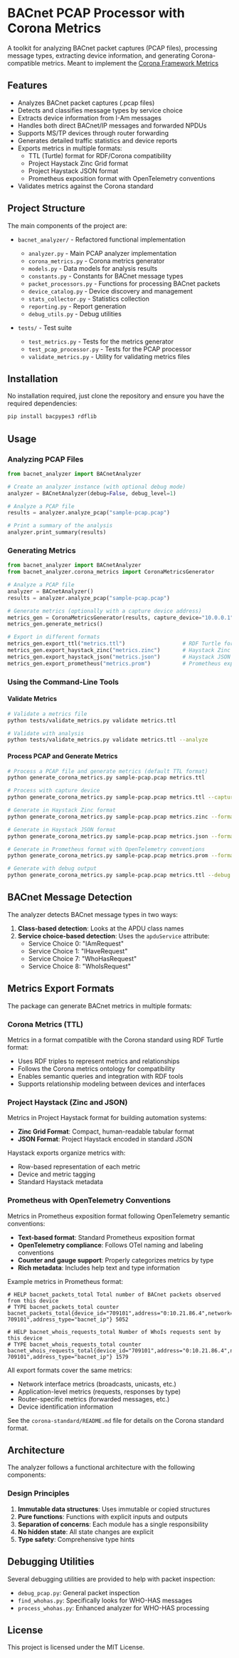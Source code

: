 # BACnet PCAP Processor with Corona Metrics

A toolkit for analyzing BACnet packet captures (PCAP files), processing message types, extracting device information, and generating Corona-compatible metrics.
Meant to implement the [Corona Framework Metrics](https://github.com/ACE-IoT-Solutions/corona-framework)

## Features

- Analyzes BACnet packet captures (.pcap files)
- Detects and classifies message types by service choice
- Extracts device information from I-Am messages
- Handles both direct BACnet/IP messages and forwarded NPDUs
- Supports MS/TP devices through router forwarding
- Generates detailed traffic statistics and device reports
- Exports metrics in multiple formats:
  - TTL (Turtle) format for RDF/Corona compatibility
  - Project Haystack Zinc Grid format
  - Project Haystack JSON format
  - Prometheus exposition format with OpenTelemetry conventions
- Validates metrics against the Corona standard

## Project Structure

The main components of the project are:

- `bacnet_analyzer/` - Refactored functional implementation
  - `analyzer.py` - Main PCAP analyzer implementation
  - `corona_metrics.py` - Corona metrics generator
  - `models.py` - Data models for analysis results
  - `constants.py` - Constants for BACnet message types
  - `packet_processors.py` - Functions for processing BACnet packets
  - `device_catalog.py` - Device discovery and management
  - `stats_collector.py` - Statistics collection
  - `reporting.py` - Report generation
  - `debug_utils.py` - Debug utilities

- `tests/` - Test suite
  - `test_metrics.py` - Tests for the metrics generator
  - `test_pcap_processor.py` - Tests for the PCAP processor
  - `validate_metrics.py` - Utility for validating metrics files

## Installation

No installation required, just clone the repository and ensure you have the required dependencies:

```bash
pip install bacpypes3 rdflib
```

## Usage

### Analyzing PCAP Files

```python
from bacnet_analyzer import BACnetAnalyzer

# Create an analyzer instance (with optional debug mode)
analyzer = BACnetAnalyzer(debug=False, debug_level=1)

# Analyze a PCAP file
results = analyzer.analyze_pcap("sample-pcap.pcap")

# Print a summary of the analysis
analyzer.print_summary(results)
```

### Generating Metrics

```python
from bacnet_analyzer import BACnetAnalyzer
from bacnet_analyzer.corona_metrics import CoronaMetricsGenerator

# Analyze a PCAP file
analyzer = BACnetAnalyzer()
results = analyzer.analyze_pcap("sample-pcap.pcap")

# Generate metrics (optionally with a capture device address)
metrics_gen = CoronaMetricsGenerator(results, capture_device="10.0.0.1")
metrics_gen.generate_metrics()

# Export in different formats
metrics_gen.export_ttl("metrics.ttl")                  # RDF Turtle format
metrics_gen.export_haystack_zinc("metrics.zinc")       # Haystack Zinc format
metrics_gen.export_haystack_json("metrics.json")       # Haystack JSON format
metrics_gen.export_prometheus("metrics.prom")          # Prometheus exposition format
```

### Using the Command-Line Tools

#### Validate Metrics

```bash
# Validate a metrics file
python tests/validate_metrics.py validate metrics.ttl

# Validate with analysis
python tests/validate_metrics.py validate metrics.ttl --analyze
```

#### Process PCAP and Generate Metrics

```bash
# Process a PCAP file and generate metrics (default TTL format)
python generate_corona_metrics.py sample-pcap.pcap metrics.ttl

# Process with capture device
python generate_corona_metrics.py sample-pcap.pcap metrics.ttl --capture-device 10.0.0.1

# Generate in Haystack Zinc format
python generate_corona_metrics.py sample-pcap.pcap metrics.zinc --format zinc

# Generate in Haystack JSON format
python generate_corona_metrics.py sample-pcap.pcap metrics.json --format json

# Generate in Prometheus format with OpenTelemetry conventions
python generate_corona_metrics.py sample-pcap.pcap metrics.prom --format prom

# Generate with debug output
python generate_corona_metrics.py sample-pcap.pcap metrics.ttl --debug
```

## BACnet Message Detection

The analyzer detects BACnet message types in two ways:

1. **Class-based detection**: Looks at the APDU class names
2. **Service choice-based detection**: Uses the `apduService` attribute:
   - Service Choice 0: "IAmRequest"
   - Service Choice 1: "IHaveRequest"
   - Service Choice 7: "WhoHasRequest" 
   - Service Choice 8: "WhoIsRequest"

## Metrics Export Formats

The package can generate BACnet metrics in multiple formats:

### Corona Metrics (TTL)

Metrics in a format compatible with the Corona standard using RDF Turtle format:

- Uses RDF triples to represent metrics and relationships
- Follows the Corona metrics ontology for compatibility
- Enables semantic queries and integration with RDF tools
- Supports relationship modeling between devices and interfaces

### Project Haystack (Zinc and JSON)

Metrics in Project Haystack format for building automation systems:

- **Zinc Grid Format**: Compact, human-readable tabular format
- **JSON Format**: Project Haystack encoded in standard JSON

Haystack exports organize metrics with:
- Row-based representation of each metric
- Device and metric tagging
- Standard Haystack metadata

### Prometheus with OpenTelemetry Conventions

Metrics in Prometheus exposition format following OpenTelemetry semantic conventions:

- **Text-based format**: Standard Prometheus exposition format
- **OpenTelemetry compliance**: Follows OTel naming and labeling conventions
- **Counter and gauge support**: Properly categorizes metrics by type
- **Rich metadata**: Includes help text and type information

Example metrics in Prometheus format:
```
# HELP bacnet_packets_total Total number of BACnet packets observed from this device
# TYPE bacnet_packets_total counter
bacnet_packets_total{device_id="709101",address="0:10.21.86.4",network="0",name="Device 709101",address_type="bacnet_ip"} 5052

# HELP bacnet_whois_requests_total Number of WhoIs requests sent by this device
# TYPE bacnet_whois_requests_total counter
bacnet_whois_requests_total{device_id="709101",address="0:10.21.86.4",network="0",name="Device 709101",address_type="bacnet_ip"} 1579
```

All export formats cover the same metrics:

- Network interface metrics (broadcasts, unicasts, etc.)
- Application-level metrics (requests, responses by type)
- Router-specific metrics (forwarded messages, etc.)
- Device identification information

See the `corona-standard/README.md` file for details on the Corona standard format.

## Architecture

The analyzer follows a functional architecture with the following components:

### Design Principles

1. **Immutable data structures**: Uses immutable or copied structures
2. **Pure functions**: Functions with explicit inputs and outputs
3. **Separation of concerns**: Each module has a single responsibility
4. **No hidden state**: All state changes are explicit
5. **Type safety**: Comprehensive type hints

## Debugging Utilities

Several debugging utilities are provided to help with packet inspection:

- `debug_pcap.py`: General packet inspection
- `find_whohas.py`: Specifically looks for WHO-HAS messages
- `process_whohas.py`: Enhanced analyzer for WHO-HAS processing

## License

This project is licensed under the MIT License.